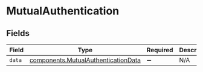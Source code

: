 # MutualAuthentication


## Fields

| Field                                                                                  | Type                                                                                   | Required                                                                               | Description                                                                            |
| -------------------------------------------------------------------------------------- | -------------------------------------------------------------------------------------- | -------------------------------------------------------------------------------------- | -------------------------------------------------------------------------------------- |
| `data`                                                                                 | [components.MutualAuthenticationData](../../models/shared/mutualauthenticationdata.md) | :heavy_minus_sign:                                                                     | N/A                                                                                    |